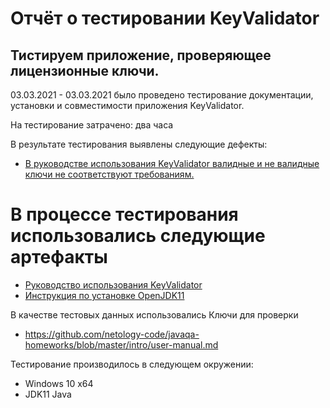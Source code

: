 # Отчёт о тестировании KeyValidator

## Тистируем приложение, проверяющее лицензионные ключи.

03.03.2021 - 03.03.2021 было проведено тестирование документации, установки и совместимости приложения KeyValidator.

На тестирование затрачено: два часа


В результате тестирования выявлены следующие дефекты:
* [В руководстве использования KeyValidator валидные и не валидные ключи не соответствуют требованиям.](https://github.com/Guliaiev/javadz1.1/issues/2)


# В процессе тестирования использовались следующие артефакты
* [Руководство использования KeyValidator](https://github.com/netology-code/javaqa-homeworks/blob/master/intro/user-manual.md)
* [Инструкция по установке OpenJDK11](https://github.com/netology-code/javaqa-homeworks/blob/master/intro/openjdk11-manual.md)



В качестве тестовых данных использовались Ключи для проверки  
* https://github.com/netology-code/javaqa-homeworks/blob/master/intro/user-manual.md


Тестирование производилось в следующем окружении:
* Windows 10 x64
* JDK11  Java
